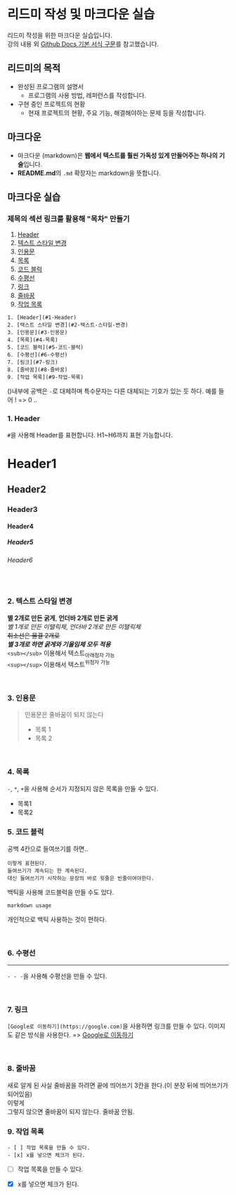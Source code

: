 # 리드미 작성 및 마크다운 실습
리드미 작성을 위한 마크다운 실습입니다.   
강의 내용 외 [Github Docs 기본 서식 구문](https://docs.github.com/ko/get-started/writing-on-github/getting-started-with-writing-and-formatting-on-github/basic-writing-and-formatting-syntax)를 참고했습니다.

## 리드미의 목적 
- 완성된 프로그램의 설명서
  - 프로그램의 사용 방법, 레퍼런스를 작성합니다.
- 구현 중인 프로젝트의 현황
  - 현재 프로젝트의 현황, 주요 기능, 해결해야하는 문제 등을 작성합니다.
 
## 마크다운

- 마크다운 (markdown)은 **웹에서 텍스트를 훨씬 가독성 있게 만들어주는 하나의 기술**입니다.
- **README.md**의 `.md` 확장자는 markdown을 뜻합니다. 
 
## 마크다운 실습

### 제목의 섹션 링크를 활용해 "목차" 만들기

1. [Header](#1-Header)
2. [텍스트 스타일 변경](#2-텍스트-스타일-변경)
3. [인용문](#3-인용문)
4. [목록](#4-목록)
5. [코드 블럭](#5-코드-블럭)
6. [수평선](#6-수평선)
7. [링크](#7-링크)
8. [줄바꿈](#8-줄바꿈)
9. [작업 목록](#9-작업-목록)

```
1. [Header](#1-Header)
2. [텍스트 스타일 변경](#2-텍스트-스타일-변경)
3. [인용문](#3-인용문)
4. [목록](#4-목록)
5. [코드 블럭](#5-코드-블럭)
6. [수평선](#6-수평선)
7. [링크](#7-링크)
8. [줄바꿈](#8-줄바꿈)
9. [작업 목록](#9-작업-목록)
```
()내부에 공백은 `-`로 대체하며 특수문자는 다른 대체되는 기호가 있는 듯 하다. 예를 들어 ! => 0 .. 

### 1. Header
`#`을 사용해 Header를 표현합니다. H1~H6까지 표현 가능합니다.

  # Header1
  ## Header2
  ### Header3
  #### Header4
  ##### Header5
  ###### Header6

<br />

### 2. 텍스트 스타일 변경 
**별 2개로 만든 굵게**, __언더바 2개로 만든 굵게__   
*별 1개로 만든 이탤릭체*, _언더바 2개로 만든 이탤릭체_   
~~취소선은 물결 2개로~~   
***별 3개로 하면 굵게와 기울임체 모두 적용***   
`<sub></sub>` 이용해서 텍스트<sub>아래첨자 가능</sub>   
`<sup></sup>` 이용해서 텍스트<sup>위첨자 가능</sup>   


<br />


### 3. 인용문


> 인용문은 줄바꿈이
> 되지 않는다
> - 목록 1
> - 목록 2

<br />

### 4. 목록
`-`, `*`, `+`을 사용해 순서가 지정되지 않은 목록을 만들 수 있다.   
- 목록1
- 목록2

### 5. 코드 블럭

공백 4칸으로 들여쓰기를 하면..

    이렇게 표현된다.
    들여쓰기가 계속되는 한 계속된다.
    대신 들여쓰기가 시작하는 문장의 바로 윗줄은 빈줄이여야한다.

백틱을 사용해 코드블럭을 만들 수도 있다. 
```
markdown usage
```
개인적으로 백틱 사용하는 것이 편하다. 

<br />

### 6. 수평선

- - - 
`- - -`을 사용해 수평선을 만들 수 있다.


<br />

### 7. 링크

`[Google로 이동하기](https://google.com)`을 사용하면 링크를 만들 수 있다. 이미지도 같은 방식을 사용한다.
=> [Google로 이동하기](https://google.com)

<br />

### 8. 줄바꿈

새로 알게 된 사실 줄바꿈을 하려면 끝에 띄어쓰기 3칸을 한다.(이 분장 뒤에 띄어쓰기가 되어있음)      
이렇게   
그렇지 않으면 줄바꿈이 되지 않는다.
줄바꿈 안됨. 

### 9. 작업 목록
```
- [ ] 작업 목록을 만들 수 있다.
- [x] x를 넣으면 체크가 된다.
```
- [ ] 작업 목록을 만들 수 있다.
- [x] x를 넣으면 체크가 된다.

